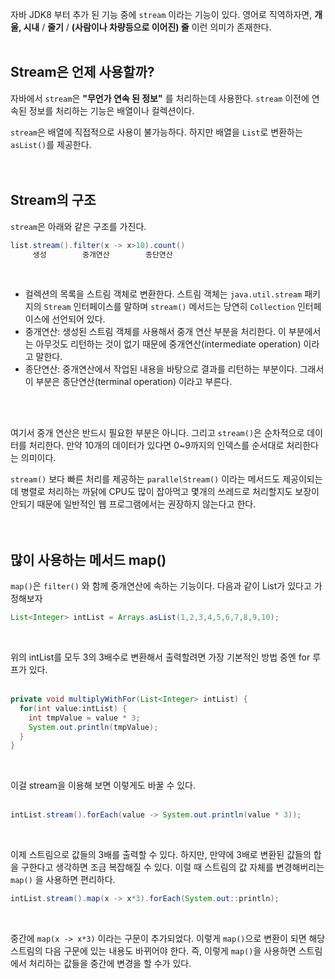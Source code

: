 자바 JDK8 부터 추가 된 기능 중에 `stream` 이라는 기능이 있다. 
영어로 직역하자면, **개울, 시내** / **줄기** / **(사람이나 차량등으로 이어진) 줄** 
이런 의미가 존재한다. 
<br>
<br>

## Stream은 언제 사용할까?

자바에서 `stream`은 **"무언가 연속 된 정보"** 를 처리하는데 사용한다. 
`stream` 이전에 연속된 정보를 처리하는 기능은 배열이나 컬렉션이다. 
<br>

`stream`은 배열에 직접적으로 사용이 불가능하다. 하지만 배열을 `List`로 변환하는 
`asList()`를 제공한다. 
<br>
<br>
<br>

## Stream의 구조

`stream`은 아래와 같은 구조를 가진다. 
<br>

```java
list.stream().filter(x -> x>10).count()
     생성        중개연산        종단연산
```
<br>

- 컬렉션의 목록을 스트림 객체로 변환한다. 스트림 객체는 `java.util.stream` 패키지의 
`Stream` 인터페이스를 말하며 `stream()` 메서드는 당연히 `Collection` 인터페이스에 선언되어 있다. 
- 중개연산: 생성된 스트림 객체를 사용해서 중개 연산 부분을 처리한다. 이 부분에서는 아무것도 
리턴하는 것이 없기 때문에 중개연산(intermediate operation) 이라고 말한다. 
- 종단연산: 중개연산에서 작업된 내용을 바탕으로 결과를 리턴하는 부분이다. 그래서 이 부분은
종단연산(terminal operation) 이라고 부른다. 

<br>
<br>

여기서 중개 연산은 반드시 필요한 부분은 아니다. 
그리고 `stream()`은 순차적으로 데이터를 처리한다. 만약 10개의 데이터가 있다면 
0~9까지의 인덱스를 순서대로 처리한다는 의미이다. 
<br>

`stream()` 보다 빠른 처리를 제공하는 `parallelStream()` 이라는 메서드도 제공이되는데 
병렬로 처리하는 까닭에 CPU도 많이 잡아먹고 몇개의 쓰레드로 처리할지도 보장이 안되기 때문에 
일반적인 웹 프로그램에서는 권장하지 않는다고 한다. 
<br>
<br>
<br>

## 많이 사용하는 메서드 map()

`map()`은 `filter()` 와 함께 중개연산에 속하는 기능이다. 
다음과 같이 List가 있다고 가정해보자 
<br>

```java
List<Integer> intList = Arrays.asList(1,2,3,4,5,6,7,8,9,10);
```
<br>

위의 intList를 모두 3의 3배수로 변환해서 출력할려면 가장 기본적인 방법 중엔
for 루프가 있다. 
<br>
<br>

```java
private void multiplyWithFor(List<Integer> intList) {
  for(int value:intList) {
    int tmpValue = value * 3;
    System.out.println(tmpValue);
  }
}
```
<br>

이걸 stream을 이용해 보면 이렇게도 바꿀 수 있다. 
<br>
<br>

```java
intList.stream().forEach(value -> System.out.println(value * 3));
```
<br>

이제 스트림으로 값들의 3배를 출력할 수 있다. 하지만, 만약에 3배로 변환된 값들의 
합을 구한다고 생각하면 조금 복잡해질 수 있다. 이럴 때 스트림의 값 자체를 변경해버리는 
`map()` 을 사용하면 편리하다. 
<br>

```java
intList.stream().map(x -> x*3).forEach(System.out::println);
```
<br>

중간에 `map(x -> x*3)` 이라는 구문이 추가되었다. 이렇게 `map()`으로 변환이 되면 
해당 스트림의 다음 구문에 있는 내용도 바뀌어야 한다. 
즉, 이렇게 `map()`을 사용하면 스트림에서 처리하는 값들을 중간에 변경을 할 수가 있다. 
















